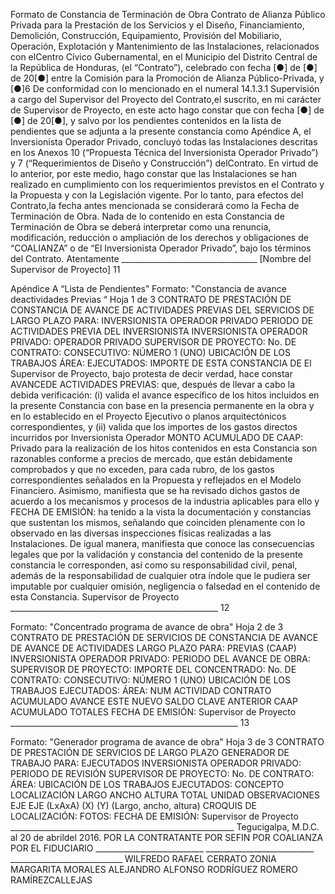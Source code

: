 Formato de Constancia de Terminación de Obra
Contrato de Alianza Público Privada para la Prestación de los Servicios y el Diseño, Financiamiento, Demolición,
Construcción, Equipamiento, Provisión del Mobiliario, Operación, Explotación y Mantenimiento de las Instalaciones,
relacionados con elCentro Cívico Gubernamental, en el Municipio del Distrito Central de la República de Honduras, (el
“Contrato”), celebrado con fecha [●] de [●] de 20[●] entre la Comisión para la Promoción de Alianza Público-Privada, y
[●]6
De conformidad con lo mencionado en el numeral 14.1.3.1 Supervisión a cargo del Supervisor del Proyecto del
Contrato,el suscrito, en mi carácter de Supervisor de Proyecto, en este acto hago constar que con fecha [●] de [●] de
20[●], y salvo por los pendientes contenidos en la lista de pendientes que se adjunta a la presente constancia como
Apéndice A, el Inversionista Operador Privado, concluyó todas las Instalaciones descritas en los Anexos 10 (“Propuesta
Técnica del Inversionista Operador Privado”) y 7 (“Requerimientos de Diseño y Construcción”) delContrato.
En virtud de lo anterior, por este medio, hago constar que las Instalaciones se han realizado en cumplimiento con los
requerimientos previstos en el Contrato y la Propuesta y con la Legislación vigente. Por lo tanto, para efectos del
Contrato,la fecha antes mencionada se considerará como la Fecha de Terminación de Obra.
Nada de lo contenido en esta Constancia de Terminación de Obra se deberá interpretar como una renuncia,
modificación, reducción o ampliación de los derechos y obligaciones de “COALIANZA” o de “El Inversionista Operador
Privado”, bajo los términos del Contrato.
Atentamente
\_\_\_\_\_\_\_\_\_\_\_\_\_\_\_\_\_\_\_\_\_\_\_\_\_\_\_\_\_\_\_\_\_\_
[Nombre del Supervisor de Proyecto]
11

Apéndice A
“Lista de Pendientes”
Formato: "Constancia de avance deactividades Previas “
Hoja 1 de 3
CONTRATO DE PRESTACIÓN DE CONSTANCIA DE AVANCE DE ACTIVIDADES PREVIAS DEL
SERVICIOS DE LARGO PLAZO PARA: INVERSIONISTA OPERADOR PRIVADO
PERIODO DE ACTIVIDADES PREVIA DEL INVERSIONISTA
INVERSIONISTA OPERADOR PRIVADO:
OPERADOR PRIVADO
SUPERVISOR DE PROYECTO:
No. DE CONTRATO: CONSECUTIVO: NÚMERO 1 (UNO)
UBICACIÓN DE LOS TRABAJOS
ÁREA:
EJECUTADOS:
IMPORTE DE ESTA CONSTANCIA DE El Supervisor de Proyecto, bajo protesta de decir verdad, hace constar
AVANCEDE ACTIVIDADES PREVIAS: que, después de llevar a cabo la debida verificación: (i) valida el avance
específico de los hitos incluidos en la presente Constancia con base en la
presencia permanente en la obra y en lo establecido en el Proyecto
Ejecutivo o planos arquitectónicos correspondientes, y (ii) valida que los
importes de los gastos directos incurridos por Inversionista Operador
MONTO ACUMULADO DE CAAP: Privado para la realización de los hitos contenidos en esta Constancia son
razonables conforme a precios de mercado, que están debidamente
comprobados y que no exceden, para cada rubro, de los gastos
correspondientes señalados en la Propuesta y reflejados en el Modelo
Financiero. Asimismo, manifiesta que se ha revisado dichos gastos de
acuerdo a los mecanismos y procesos de la industria aplicables para ello y
FECHA DE EMISIÓN: ha tenido a la vista la documentación y constancias que sustentan los
mismos, señalando que coinciden plenamente con lo observado en las
diversas inspecciones físicas realizadas a las Instalaciones. De igual
manera, manifiesta que conoce las consecuencias legales que por la
validación y constancia del contenido de la presente constancia le
corresponden, así como su responsabilidad civil, penal, además de la
responsabilidad de cualquier otra índole que le pudiera ser imputable por
cualquier omisión, negligencia o falsedad en el contenido de esta
Constancia.
Supervisor de Proyecto
\_\_\_\_\_\_\_\_\_\_\_\_\_\_\_\_\_\_\_\_\_\_\_\_\_\_\_\_\_\_\_\_\_\_\_\_\_\_\_\_\_\_\_\_\_\_\_\_\_\_\_\_
12

Formato: "Concentrado programa de avance de obra"
Hoja 2 de 3
CONTRATO DE PRESTACIÓN DE SERVICIOS DE CONSTANCIA DE AVANCE DE AVANCE DE ACTIVIDADES
LARGO PLAZO PARA: PREVIAS (CAAP)
INVERSIONISTA OPERADOR PRIVADO: PERIODO DEL AVANCE DE OBRA:
SUPERVISOR DE PROYECTO: IMPORTE DEL CONCENTRADO:
No. DE CONTRATO: CONSECUTIVO: NÚMERO 1 (UNO)
UBICACIÓN DE LOS TRABAJOS EJECUTADOS: ÁREA:
NUM ACTIVIDAD CONTRATO ACUMULADO AVANCE ESTE NUEVO SALDO
CLAVE ANTERIOR CAAP ACUMULADO
TOTALES
FECHA DE EMISIÓN:
Supervisor de Proyecto
\_\_\_\_\_\_\_\_\_\_\_\_\_\_\_\_\_\_\_\_\_\_\_\_\_\_\_\_\_\_\_\_\_\_\_\_\_\_\_\_\_\_\_\_\_\_\_\_\_\_\_\_\_\_\_\_\_
13

Formato: "Generador programa de avance de obra"
Hoja 3 de 3
CONTRATO DE PRESTACIÓN DE SERVICIOS DE LARGO PLAZO GENERADOR DE TRABAJO
PARA: EJECUTADOS
INVERSIONISTA OPERADOR PRIVADO:
PERIODO DE REVISIÓN
SUPERVISOR DE PROYECTO:
No. DE CONTRATO: ÁREA:
UBICACIÓN DE LOS TRABAJOS EJECUTADOS:
CONCEPTO LOCALIZACIÓN LARGO ANCHO ALTURA TOTAL UNIDAD OBSERVACIONES
EJE EJE (LxAxA)
(X) (Y) (Largo, ancho,
altura)
CROQUIS DE LOCALIZACIÓN: FOTOS:
FECHA DE EMISIÓN:
Supervisor de Proyecto
\_\_\_\_\_\_\_\_\_\_\_\_\_\_\_\_\_\_\_\_\_\_\_\_\_\_\_\_\_\_\_\_\_\_\_\_\_\_\_\_\_\_\_\_\_\_\_\_\_\_\_\_\_\_\_\_
Tegucigalpa, M.D.C. al 20 de abrildel 2016.
POR LA CONTRATANTE
POR SEFIN POR COALIANZA POR EL FIDUCIARIO
\_\_\_\_\_\_\_\_\_\_\_\_\_\_\_\_\_\_\_\_\_\_\_\_\_\_\_ \_\_\_\_\_\_\_\_\_\_\_\_\_\_\_\_\_\_\_\_\_\_\_\_\_\_\_ \_\_\_\_\_\_\_\_\_\_\_\_\_\_\_\_\_\_\_\_\_\_\_\_\_\_\_\_
WILFREDO RAFAEL CERRATO ZONIA MARGARITA MORALES ALEJANDRO ALFONSO
RODRÍGUEZ ROMERO RAMÍREZCALLEJAS
